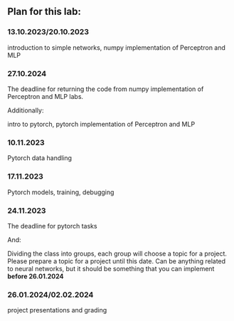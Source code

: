 ## Plan for this lab:
### 13.10.2023/20.10.2023
introduction to simple networks, numpy implementation of Perceptron and MLP

### 27.10.2024
The deadline for returning the code from numpy implementation of Perceptron and MLP labs.

Additionally:

intro to pytorch, pytorch implementation of Perceptron and MLP

### 10.11.2023
Pytorch data handling

### 17.11.2023 
Pytorch models, training, debugging

### 24.11.2023 
The deadline for pytorch tasks

And:

Dividing the class into groups, each group will choose a topic for a project. Please prepare a topic for a project until this date. Can be anything related to neural networks, but it should be something that you can implement **before 26.01.2024**

### 26.01.2024/02.02.2024
project presentations and grading